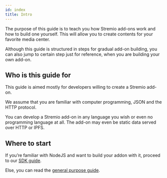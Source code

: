 ```yaml
---
id: index
title: Intro
---
```


The purpose of this guide is to teach you how Stremio add-ons work and how to build one yourself. This will allow you to create contents for your favorite media center.

Although this guide is structured in steps for gradual add-on building, you can also jump to certain step just for reference, when you are building your own add-on.

## Who is this guide for

This guide is aimed mostly for developers willing to create a Stremio add-on.

We assume that you are familiar with computer programming, JSON and the HTTP protocol.

You can develop a Stremio add-on in any language you wish or even no programming language at all. The add-on may even be static data served over HTTP or IPFS.

## Where to start

If you’re familiar with NodeJS and want to build your addon with it, proceed to our [SDK guide](/stremio-addon-guide/sdk-guide/prelude).

Else, you can read the [general purpose guide](/stremio-addon-guide/basics).

